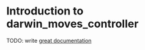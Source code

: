 # Introduction to darwin_moves_controller

TODO: write [great documentation](http://jacobian.org/writing/great-documentation/what-to-write/)
